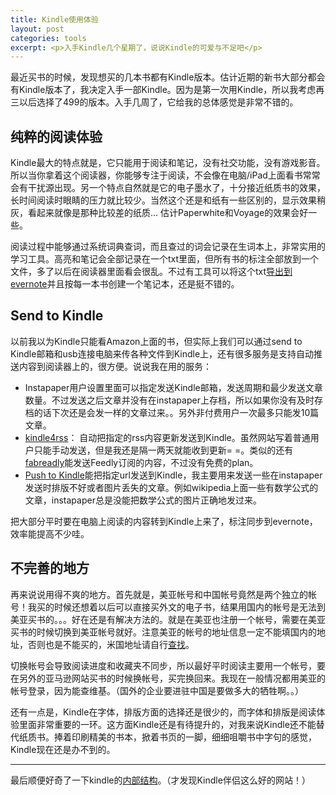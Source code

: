 ```yaml
---
title: Kindle使用体验
layout: post
categories: tools
excerpt: <p>入手Kindle几个星期了，说说Kindle的可爱与不足吧</p>
---
```


最近买书的时候，发现想买的几本书都有Kindle版本。估计近期的新书大部分都会有Kindle版本了，我决定入手一部Kindle。因为是第一次用Kindle，所以我考虑再三以后选择了499的版本。入手几周了，它给我的总体感觉是非常不错的。

## 纯粹的阅读体验

Kindle最大的特点就是，它只能用于阅读和笔记，没有社交功能，没有游戏影音。所以当你拿着这个阅读器，你能够专注于阅读，不会像在电脑/iPad上面看书常常会有干扰源出现。另一个特点自然就是它的电子墨水了，十分接近纸质书的效果，长时间阅读时眼睛的压力就比较少。当然这个还是和纸有一些区别的，显示效果稍灰，看起来就像是那种比较差的纸质... 估计Paperwhite和Voyage的效果会好一些。

阅读过程中能够通过系统词典查词，而且查过的词会记录在生词本上，非常实用的学习工具。高亮和笔记会全部记录在一个txt里面，但所有书的标注全部放到一个文件，多了以后在阅读器里面看会很乱。不过有工具可以将这个txt[导出到evernote](http://www.zhihu.com/question/22356174)并且按每一本书创建一个笔记本，还是挺不错的。

## Send to Kindle

以前我以为Kindle只能看Amazon上面的书，但实际上我们可以通过send to Kindle邮箱和usb连接电脑来传各种文件到Kindle上，还有很多服务是支持自动推送内容到阅读器上的，很方便。说说我在用的服务：

* Instapaper用户设置里面可以指定发送Kindle邮箱，发送周期和最少发送文章数量。不过发送之后文章并没有在instapaper上存档，所以如果你没有及时存档的话下次还是会发一样的文章过来。。另外非付费用户一次最多只能发10篇文章。
* [kindle4rss](http://kindle4rss.com/)： 自动把指定的rss内容更新发送到Kindle。虽然网站写着普通用户只能手动发送，但是我还是隔一两天就能收到更新= =。类似的还有[fabreadly](http://fabreadly.com/account/)能发送Feedly订阅的内容，不过没有免费的plan。
* [Push to Kindle](http://fivefilters.org/kindle-it/)能把指定url发送到Kindle，我主要用来发送一些在instapaper发送时排版不好或者图片丢失的文章。例如wikipedia上面一些有数学公式的文章，instapaper总是没能把数学公式的图片正确地发过来。

把大部分平时要在电脑上阅读的内容转到Kindle上来了，标注同步到evernote，效率能提高不少哇。

## 不完善的地方

再来说说用得不爽的地方。首先就是，美亚帐号和中国帐号竟然是两个独立的帐号！我买的时候还想着以后可以直接买外文的电子书，结果用国内的帐号是无法到美亚买书的。。。好在还是有解决方法的。就是在美亚也注册一个帐号，需要在美亚买书的时候切换到美亚帐号就好。注意美亚的帐号的地址信息一定不能填国内的地址，否则也是不能买的，米国地址请自行[查找](https://www.google.com/search?q=random+american+address)。

切换帐号会导致阅读进度和收藏夹不同步，所以最好平时阅读主要用一个帐号，要在另外的亚马逊网站买书的时候换帐号，买完换回来。我现在一般情况都用美亚的帐号登录，因为能查维基。（国外的企业要进驻中国是要做多大的牺牲啊。。）

还有一点是，Kindle在字体，排版方面的选择还是很少的，而字体和排版是阅读体验里面非常重要的一环。这方面Kindle还是有待提升的，对我来说Kindle还不能替代纸质书。捧着印刷精美的书本，掀着书页的一脚，细细咀嚼书中字句的感觉，Kindle现在还是办不到的。

---

最后顺便好奇了一下kindle的[内部结构](http://kindlefere.com/post/58.html)。（才发现Kindle伴侣这么好的网站！）

